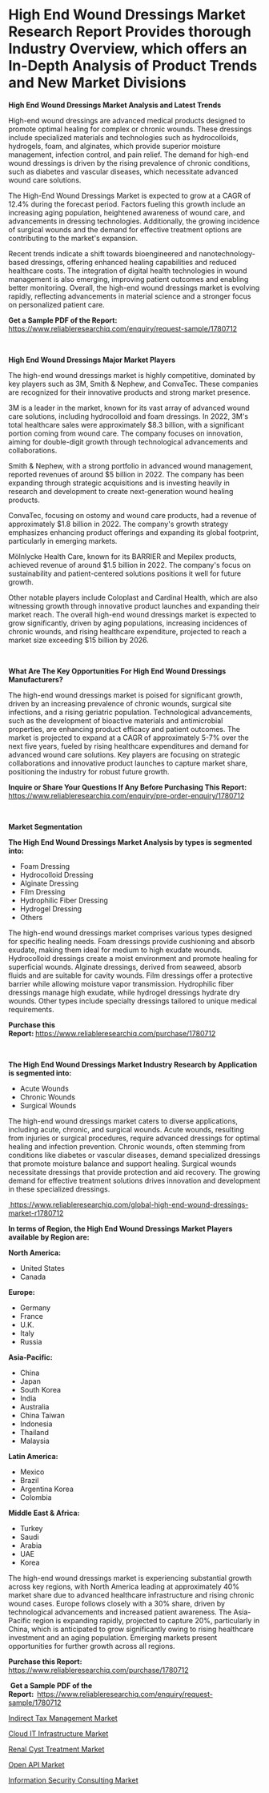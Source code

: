 <p><h1>High End Wound Dressings Market Research Report Provides thorough Industry Overview, which offers an In-Depth Analysis of Product Trends and New Market Divisions</h1></p><p><strong>High End Wound Dressings Market Analysis and Latest Trends</strong></p>
<p><p>High-end wound dressings are advanced medical products designed to promote optimal healing for complex or chronic wounds. These dressings include specialized materials and technologies such as hydrocolloids, hydrogels, foam, and alginates, which provide superior moisture management, infection control, and pain relief. The demand for high-end wound dressings is driven by the rising prevalence of chronic conditions, such as diabetes and vascular diseases, which necessitate advanced wound care solutions.</p><p>The High-End Wound Dressings Market is expected to grow at a CAGR of 12.4% during the forecast period. Factors fueling this growth include an increasing aging population, heightened awareness of wound care, and advancements in dressing technologies. Additionally, the growing incidence of surgical wounds and the demand for effective treatment options are contributing to the market's expansion.</p><p>Recent trends indicate a shift towards bioengineered and nanotechnology-based dressings, offering enhanced healing capabilities and reduced healthcare costs. The integration of digital health technologies in wound management is also emerging, improving patient outcomes and enabling better monitoring. Overall, the high-end wound dressings market is evolving rapidly, reflecting advancements in material science and a stronger focus on personalized patient care.</p></p>
<p><strong>Get a Sample PDF of the Report:&nbsp;</strong> <a href="https://www.reliableresearchiq.com/enquiry/request-sample/1780712?utm_campaign=1159&utm_medium=2&utm_source=Github&utm_content=ia&utm_term=20122024&utm_id=high-end-wound-dressings">https://www.reliableresearchiq.com/enquiry/request-sample/1780712</a></p>
<p>&nbsp;</p>
<p><strong>High End Wound Dressings Major Market Players</strong></p>
<p><p>The high-end wound dressings market is highly competitive, dominated by key players such as 3M, Smith & Nephew, and ConvaTec. These companies are recognized for their innovative products and strong market presence.</p><p>3M is a leader in the market, known for its vast array of advanced wound care solutions, including hydrocolloid and foam dressings. In 2022, 3M's total healthcare sales were approximately $8.3 billion, with a significant portion coming from wound care. The company focuses on innovation, aiming for double-digit growth through technological advancements and collaborations.</p><p>Smith & Nephew, with a strong portfolio in advanced wound management, reported revenues of around $5 billion in 2022. The company has been expanding through strategic acquisitions and is investing heavily in research and development to create next-generation wound healing products.</p><p>ConvaTec, focusing on ostomy and wound care products, had a revenue of approximately $1.8 billion in 2022. The company's growth strategy emphasizes enhancing product offerings and expanding its global footprint, particularly in emerging markets.</p><p>Mölnlycke Health Care, known for its BARRIER and Mepilex products, achieved revenue of around $1.5 billion in 2022. The company's focus on sustainability and patient-centered solutions positions it well for future growth.</p><p>Other notable players include Coloplast and Cardinal Health, which are also witnessing growth through innovative product launches and expanding their market reach. The overall high-end wound dressings market is expected to grow significantly, driven by aging populations, increasing incidences of chronic wounds, and rising healthcare expenditure, projected to reach a market size exceeding $15 billion by 2026.</p></p>
<p>&nbsp;</p>
<p><strong>What Are The Key Opportunities For High End Wound Dressings Manufacturers?</strong></p>
<p><p>The high-end wound dressings market is poised for significant growth, driven by an increasing prevalence of chronic wounds, surgical site infections, and a rising geriatric population. Technological advancements, such as the development of bioactive materials and antimicrobial properties, are enhancing product efficacy and patient outcomes. The market is projected to expand at a CAGR of approximately 5-7% over the next five years, fueled by rising healthcare expenditures and demand for advanced wound care solutions. Key players are focusing on strategic collaborations and innovative product launches to capture market share, positioning the industry for robust future growth.</p></p>
<p><strong>Inquire or Share Your Questions If Any Before Purchasing This Report:</strong> <a href="https://www.reliableresearchiq.com/enquiry/pre-order-enquiry/1780712?utm_campaign=1159&utm_medium=2&utm_source=Github&utm_content=ia&utm_term=20122024&utm_id=high-end-wound-dressings">https://www.reliableresearchiq.com/enquiry/pre-order-enquiry/1780712</a></p>
<p>&nbsp;</p>
<p><strong>Market Segmentation</strong></p>
<p><strong>The High End Wound Dressings Market Analysis by types is segmented into:</strong></p>
<p><ul><li>Foam Dressing</li><li>Hydrocolloid Dressing</li><li>Alginate Dressing</li><li>Film Dressing</li><li>Hydrophilic Fiber Dressing</li><li>Hydrogel Dressing</li><li>Others</li></ul></p>
<p><p>The high-end wound dressings market comprises various types designed for specific healing needs. Foam dressings provide cushioning and absorb exudate, making them ideal for medium to high exudate wounds. Hydrocolloid dressings create a moist environment and promote healing for superficial wounds. Alginate dressings, derived from seaweed, absorb fluids and are suitable for cavity wounds. Film dressings offer a protective barrier while allowing moisture vapor transmission. Hydrophilic fiber dressings manage high exudate, while hydrogel dressings hydrate dry wounds. Other types include specialty dressings tailored to unique medical requirements.</p></p>
<p><strong>Purchase this Report:&nbsp;</strong><a href="https://www.reliableresearchiq.com/purchase/1780712?utm_campaign=1159&utm_medium=2&utm_source=Github&utm_content=ia&utm_term=20122024&utm_id=high-end-wound-dressings">https://www.reliableresearchiq.com/purchase/1780712</a></p>
<p>&nbsp;</p>
<p><strong>The High End Wound Dressings Market Industry Research by Application is segmented into:</strong></p>
<p><ul><li>Acute Wounds</li><li>Chronic Wounds</li><li>Surgical Wounds</li></ul></p>
<p><p>The high-end wound dressings market caters to diverse applications, including acute, chronic, and surgical wounds. Acute wounds, resulting from injuries or surgical procedures, require advanced dressings for optimal healing and infection prevention. Chronic wounds, often stemming from conditions like diabetes or vascular diseases, demand specialized dressings that promote moisture balance and support healing. Surgical wounds necessitate dressings that provide protection and aid recovery. The growing demand for effective treatment solutions drives innovation and development in these specialized dressings.</p></p>
<p><a href="https://www.reliableresearchiq.com/global-high-end-wound-dressings-market-r1780712?utm_campaign=1159&utm_medium=2&utm_source=Github&utm_content=ia&utm_term=20122024&utm_id=high-end-wound-dressings">&nbsp;https://www.reliableresearchiq.com/global-high-end-wound-dressings-market-r1780712</a></p>
<p><strong>In terms of Region, the High End Wound Dressings Market Players available by Region are:</strong></p>
<p>
    <p> <strong> North America: </strong>
        <ul>
            <li>United States</li>
            <li>Canada</li>
        </ul>
        </p> 
    <p> <strong> Europe: </strong>
        <ul>
            <li>Germany</li>
            <li>France</li>
            <li>U.K.</li>
            <li>Italy</li>
            <li>Russia</li>
        </ul>
        </p> 
    <p> <strong> Asia-Pacific: </strong>
        <ul>
            <li>China</li>
            <li>Japan</li>
            <li>South Korea</li>
            <li>India</li>
            <li>Australia</li>
            <li>China Taiwan</li>
            <li>Indonesia</li>
            <li>Thailand</li>
            <li>Malaysia</li>
        </ul>
        </p> 
    <p> <strong> Latin America: </strong>
        <ul>
            <li>Mexico</li>
            <li>Brazil</li>
            <li>Argentina Korea</li>
            <li>Colombia</li>
        </ul>
        </p> 
    <p> <strong> Middle East & Africa: </strong>
        <ul>
            <li>Turkey</li>
            <li>Saudi</li>
            <li>Arabia</li>
            <li>UAE</li>
            <li>Korea</li>
        </ul>
    </p>
    </p>
<p><p>The high-end wound dressings market is experiencing substantial growth across key regions, with North America leading at approximately 40% market share due to advanced healthcare infrastructure and rising chronic wound cases. Europe follows closely with a 30% share, driven by technological advancements and increased patient awareness. The Asia-Pacific region is expanding rapidly, projected to capture 20%, particularly in China, which is anticipated to grow significantly owing to rising healthcare investment and an aging population. Emerging markets present opportunities for further growth across all regions.</p></p>
<p><strong>Purchase this Report: </strong><a href="https://www.reliableresearchiq.com/purchase/1780712?utm_campaign=1159&utm_medium=2&utm_source=Github&utm_content=ia&utm_term=20122024&utm_id=high-end-wound-dressings">https://www.reliableresearchiq.com/purchase/1780712</a></p>
<p>&nbsp;<strong>Get a Sample PDF of the Report:&nbsp;&nbsp;</strong><a href="https://www.reliableresearchiq.com/enquiry/request-sample/1780712?utm_campaign=1159&utm_medium=2&utm_source=Github&utm_content=ia&utm_term=20122024&utm_id=high-end-wound-dressings">https://www.reliableresearchiq.com/enquiry/request-sample/1780712</a></p>
<p><strong></strong></p>
<p><p><a href="https://www.linkedin.com/pulse/indirect-tax-management-market-research-report-business-olbre?utm_campaign=1159&utm_medium=2&utm_source=Github&utm_content=ia&utm_term=20122024&utm_id=high-end-wound-dressings">Indirect Tax Management Market</a></p><p><a href="https://www.linkedin.com/pulse/projected-cagr-111-cloud-infrastructure-market-report-fgdtc?utm_campaign=1159&utm_medium=2&utm_source=Github&utm_content=ia&utm_term=20122024&utm_id=high-end-wound-dressings">Cloud IT Infrastructure Market</a></p><p><a href="https://www.linkedin.com/pulse/renal-cyst-treatment-market-outlook-anticipated-growth-projected-ihcic?utm_campaign=1159&utm_medium=2&utm_source=Github&utm_content=ia&utm_term=20122024&utm_id=high-end-wound-dressings">Renal Cyst Treatment Market</a></p><p><a href="https://www.linkedin.com/pulse/revenue-market-growth-projections-open-api-148-cagr-from-2024-n6acc?utm_campaign=1159&utm_medium=2&utm_source=Github&utm_content=ia&utm_term=20122024&utm_id=high-end-wound-dressings">Open API Market</a></p><p><a href="https://www.linkedin.com/pulse/information-security-consulting-market-emerging-trends-future-kaooc?utm_campaign=1159&utm_medium=2&utm_source=Github&utm_content=ia&utm_term=20122024&utm_id=high-end-wound-dressings">Information Security Consulting Market</a></p></p>